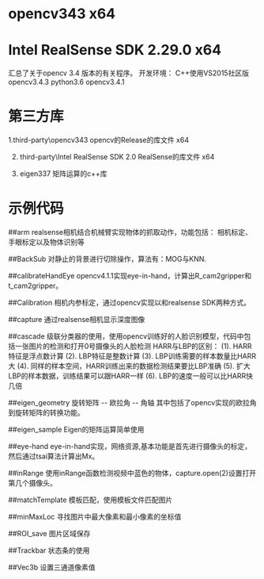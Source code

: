 # opencv343 x64
# Intel RealSense SDK 2.29.0 x64
汇总了关于opencv 3.4 版本的有关程序。
开发环境： 
	C++使用VS2015社区版 opencv3.4.3
	python3.6 opencv3.4.1

# 第三方库
1.third-party\opencv343 
opencv的Release的库文件 x64

2. third-party\Intel RealSense SDK 2.0 
RealSense的库文件 x64

3. eigen337
矩阵运算的c++库

# 示例代码

##arm
realsense相机结合机械臂实现物体的抓取动作，功能包括： 相机标定、手眼标定以及物体识别等

##BackSub
对静止的背景进行切除操作，算法有：MOG与KNN.

##calibrateHandEye
opencv4.1.1实现eye-in-hand，计算出R_cam2gripper和t_cam2gripper。

##Calibration
相机内参标定，通过opencv实现以和realsense SDK两种方式。

##capture
通过realsense相机显示深度图像

##cascade
级联分类器的使用，使用opencv训练好的人脸识别模型，代码中包括一张图片的检测和打开0号摄像头的人脸检测
HARR与LBP的区别：
	(1). HARR特征是浮点数计算
	(2). LBP特征是整数计算
	(3). LBP训练需要的样本数量比HARR大
	(4). 同样的样本空间，HARR训练出来的数据检测结果要比LBP准确
	(5). 扩大LBP的样本数据，训练结果可以跟HARR一样
	(6). LBP的速度一般可以比HARR快几倍

##eigen_geometry
旋转矩阵 -- 欧拉角 -- 角轴
其中包括了opencv实现的欧拉角到旋转矩阵的转换功能。

##eigen_sample
Eigen的矩阵运算简单使用

##eye-hand
eye-in-hand实现，网络资源,基本功能是首先进行摄像头的标定，然后通过tsai算法计算出Mx。

##inRange
使用inRange函数检测视频中蓝色的物体，capture.open(2)设置打开第几个摄像头。

##matchTemplate
模板匹配，使用模板文件匹配图片

##minMaxLoc
寻找图片中最大像素和最小像素的坐标值

##ROI_save
图片区域保存

##Trackbar
状态条的使用

##Vec3b
设置三通道像素值



